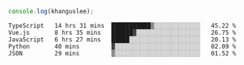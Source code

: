 ```js
console.log(khanguslee);
```

<!--START_SECTION:waka-->
```text
TypeScript   14 hrs 31 mins  ███████████▒░░░░░░░░░░░░░   45.22 % 
Vue.js       8 hrs 35 mins   ██████▓░░░░░░░░░░░░░░░░░░   26.75 % 
JavaScript   6 hrs 27 mins   █████░░░░░░░░░░░░░░░░░░░░   20.13 % 
Python       40 mins         ▓░░░░░░░░░░░░░░░░░░░░░░░░   02.09 % 
JSON         29 mins         ▒░░░░░░░░░░░░░░░░░░░░░░░░   01.52 % 
```
<!--END_SECTION:waka-->

<!--
**khanguslee/khanguslee** is a ✨ _special_ ✨ repository because its `README.md` (this file) appears on your GitHub profile.

Here are some ideas to get you started:

- 🔭 I’m currently working on ...
- 🌱 I’m currently learning ...
- 👯 I’m looking to collaborate on ...
- 🤔 I’m looking for help with ...
- 💬 Ask me about ...
- 📫 How to reach me: ...
- 😄 Pronouns: ...
- ⚡ Fun fact: ...
-->
